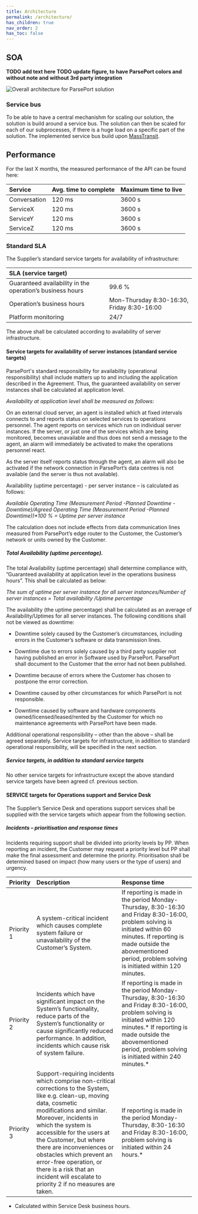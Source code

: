 ```yaml
---
title: Architecture
permalink: /architecture/
has_children: true
nav_order: 2
has_toc: false
---
```


## SOA
__TODO add text here__
__TODO update figure, to have ParsePort colors and without note and without 3rd party integration__

![Overall architecture for ParsePort solution](http://www.plantuml.com/plantuml/proxy?src=https://raw.githubusercontent.com/ParsePort/ArchitecturalDocumentation/master/architectural-overview/XBRL-high-level-simple.txt?token=ANLMBLYZ2UDLC3BQH6I2CE2555CNW "Overall architecture for ParsePort solution")

### Service bus
To be able to have a central mechanishm for scaling our solution, the solution is build around a service bus. The solution can then be scaled for each of our subprocesses, if there is a huge load on a specific part of the solution. The implemented service bus build upon [MassTransit](https://masstransit-project.com/).

## Performance

For the last X months, the measured performance of the API can be found here:

| Service      | Avg. time to complete    | Maximum time to live |
|:-------------|:-------------------------|:---------------------|
| Conversation | 120 ms                   | 3600 s               |
| ServiceX     | 120 ms                   | 3600 s               |
| ServiceY     | 120 ms                   | 3600 s               |
| ServiceZ     | 120 ms                   | 3600 s               |

### Standard SLA
The Supplier’s standard service targets for availability of infrastructure:

| SLA (service target)                                      |                          |
|:----------------------------------------------------------|:-------------------------|
| Guaranteed availability in the operation’s business hours | 99.6 %                   |
| Operation’s business hours                                | Mon-Thursday 8:30-16:30, Friday 8:30-16:00  |
| Platform monitoring                                       | 24/7                     |



The above shall be calculated according to availability of server infrastructure.

#### Service targets for availability of server instances (standard service targets)
ParsePort's standard responsibility for availability (operational responsibility) shall include matters up to and including the application described in the Agreement. Thus, the guaranteed availability on server instances shall be calculated at application level.

*Availability at application level shall be measured as follows:*

On an external cloud server, an agent is installed which at fixed intervals connects to and reports status on selected services to operations personnel. The agent reports on services which run on individual server instances. If the server, or just one of the services which are being monitored, becomes unavailable and thus does not send a message to the agent, an alarm will immediately be activated to make the operations personnel react.

As the server itself reports status through the agent, an alarm will also be activated if the network connection in ParsePort’s data centres is not available (and the server is thus not available).

Availability (uptime percentage) - per server instance – is calculated as follows:

_Available Operating Time (Measurement Period -Planned Downtime -Downtime)/Agreed Operating Time (Measurement Period -Planned Downtime))*100 % = Uptime per server instance_

The calculation does not include effects from data communication lines measured from ParsePort’s edge router to the Customer, the Customer’s network or units owned by the Customer.

##### Total Availability (uptime percentage).
The total Availability (uptime percentage) shall determine compliance with,
”Guaranteed availability at application level in the operations business hours”. This shall be calculated as below:

_The sum of uptime per server instance for all server instances/Number of server instances = Total availability /Uptime percentage_

The availability (the uptime percentage) shall be calculated as an average of Availability/Uptimes for all server instances.
The following conditions shall not be viewed as downtime:

* Downtime solely caused by the Customer’s circumstances, including errors in the Customer’s software or data transmission lines.

* Downtime due to errors solely caused by a third party supplier not having published an error in Software used by ParsePort.  ParsePort shall document to the Customer that the error had not been published.

* Downtime because of errors where the Customer has chosen to postpone the error correction.

* Downtime caused by other circumstances for which ParsePort is not responsible.

* Downtime caused by software and hardware components owned/licensed/leased/rented by the Customer for which no maintenance agreements with ParsePort have been made.


Additional operational responsibility – other than the above – shall be agreed separately. Service targets for infrastructure, in addition to standard operational responsibility, will be specified in the next section.

##### Service targets, in addition to standard service targets
No other service targets for infrastructure except the above standard service targets have been agreed cf. previous section.

#### SERVICE targets for Operations support and Service Desk
The Supplier’s Service Desk and operations support services shall be supplied with the service targets which appear from the following section.

##### Incidents – prioritisation and response times
Incidents requiring support shall be divided into priority levels by PP. When reporting an incident, the Customer may request a priority level but PP shall make the final assessment and determine the priority. Prioritisation shall be determined based on impact (how many users or the type of users) and urgency.

| Priority     | Description              | Response time        |
|:-------------|:-------------------------|:---------------------|
| Priority 1   | A system-critical incident which causes complete system failure or unavailability of the Customer’s System.                   | If reporting is made in the period Monday-Thursday, 8:30-16:30 and Friday 8:30-16:00, problem solving is initiated within 60 minutes. If reporting is made outside the abovementioned period, problem solving is initiated within 120 minutes.|
| Priority 2   |	Incidents which have significant impact on the System’s functionality, reduce parts of the System’s functionality or cause significantly reduced performance.  In addition, incidents which cause risk of system failure. |	If reporting is made in the period Monday-Thursday, 8:30-16:30 and Friday 8:30-16:00, problem solving is initiated within 120 minutes.* If reporting is made outside the abovementioned period, problem solving is initiated within 240 minutes.*|
| Priority 3   |	Support-requiring incidents which comprise non-critical corrections to the System, like e.g. clean-up, moving data, cosmetic modifications and similar. Moreover, incidents in which the system is accessible for the users at the Customer, but where there are inconveniences or obstacles which prevent an error-free operation, or there is a risk that an incident will escalate to priority 2 if no measures are taken.| 	If reporting is made in the period Monday-Thursday, 8:30-16:30 and Friday 8:30-16:00, problem solving is initiated within 24 hours.*|

  * Calculated within Service Desk business hours.
